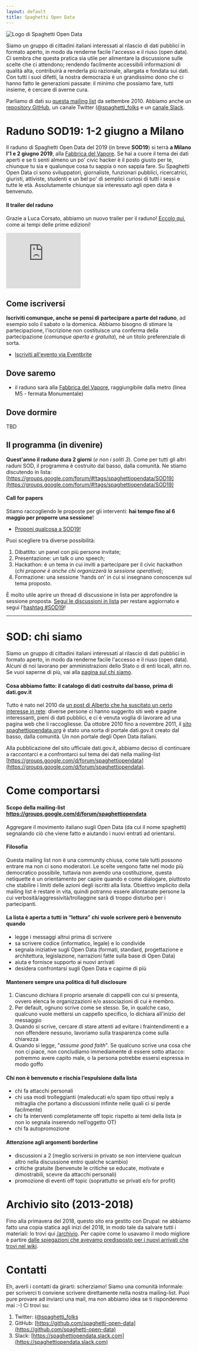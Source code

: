 ```yaml
---
layout: default
title: Spaghetti Open Data
---
```


<img src="../assets/images/spaghettiopendata.png" alt="Logo di Spaghetti Open Data" />

Siamo un gruppo di cittadini italiani interessati al rilascio di dati pubblici in formato aperto, in modo da renderne facile l'accesso e il riuso (open data). Ci sembra che questa pratica sia utile per alimentare la discussione sulle scelte che ci attendono; rendendo facilmente accessibili informazioni di qualità alta, contribuirà a renderla più razionale, allargata e fondata sui dati. Con tutti i suoi difetti, la nostra democrazia è un grandissimo dono che ci hanno fatto le generazioni passate: il minimo che possiamo fare, tutti insieme, è cercare di averne cura.

Parliamo di dati su [questa mailing list](https://groups.google.com/d/forum/spaghettiopendata) da settembre 2010. Abbiamo anche un [repository GitHub](https://github.com/spaghetti-open-data), un canale Twitter ([@spaghetti_folks](https://www.twitter.com/@spaghetti_folks) e un [canale Slack](https://spaghettiopendata.slack.com/). 

# Raduno SOD19: 1-2 giugno a Milano

Il raduno di Spaghetti Open Data del 2019 (in breve **SOD19**) si terrà **a Milano l'1 e 2 giugno 2019**, alla [Fabbrica del Vapore](http://www.fabbricadelvapore.org/wps/portal/luogo/fabbricavapore). 
Se hai a cuore il tema dei dati aperti e se ti senti almeno un po' civic hacker è il posto giusto per te, chiunque tu sia e qualunque cosa tu sappia o non sappia fare. Su Spaghetti Open Data ci sono sviluppatori, giornaliste, funzionari pubblici, ricercatrici, giuristi, attiviste, studenti e un bel po' di semplici curiosi di tutti i sessi e tutte le età. Assolutamente chiunque sia interessato agli open data è benvenuto.

#### Il trailer del raduno

Grazie a Luca Corsato, abbiamo un nuovo trailer per il raduno! [Eccolo qui](https://www.youtube.com/embed/nDDEEPcQAHg), come ai tempi delle prime edizioni!
<div><iframe width="40%" src="https://www.youtube.com/embed/nDDEEPcQAHg" frameborder="0" allow="accelerometer; autoplay; encrypted-media; gyroscope; picture-in-picture" allowfullscreen></iframe></div>

## Come iscriversi 
**Iscriviti comunque, anche se pensi di partecipare a parte del raduno**, ad esempio solo il sabato o la domenica. Abbiamo bisogno di stimare la partecipazione, l'iscrizione non costituisce una conferma della partecipazione (_comunque aperta e gratuita_), né un titolo preferenziale di sorta.

* [Iscriviti all'evento via Eventbrite](https://www.eventbrite.it/e/biglietti-preiscrizione-raduno-della-comunita-spaghetti-open-data-19-sod19-58334801963)

## Dove saremo 
* il raduno sarà alla [Fabbrica del Vapore](http://www.fabbricadelvapore.org/wps/portal/luogo/fabbricavapore), raggiungibile dalla metro (linea M5 - fermata Monumentale)

## Dove dormire

TBD

## Il programma (in divenire)
 
**Quest'anno il raduno dura 2 giorni** (_e non i soliti 3_). Come per tutti gli altri raduni SOD, il programma è costruito dal basso, dalla comunità. Ne stiamo discutendo in lista:
[https://groups.google.com/forum/#!tags/spaghettiopendata/SOD19](https://groups.google.com/forum/#!tags/spaghettiopendata/SOD19)

#### Call for papers
Stiamo raccogliendo le proposte per gli interventi: **hai tempo fino al 6 maggio per proporre una sessione**! 

* [Proponi qualcosa a SOD19!](https://docs.google.com/forms/d/e/1FAIpQLSfFTyO6zMrMaDSj5ZiqJ1Ow9j6pQWhw1K6pc_3OWNk4KH8w0A/viewform)

Puoi scegliere tra diverse possibilità: 
1. Dibattito: un panel con più persone invitate;
2. Presentazione: un talk o uno speech;
3. Hackathon: è un tema in cui inviti a partecipare per il civic hackathon (_chi propone è anche chi organizzerà la sessione operativa_);
4. Formazione: una sessione 'hands on' in cui si insegnano conoscenze sul tema proposto. 

È molto utile aprire un thread di discussione in lista per approfondire la sessione proposta. [Segui le discussioni in lista](https://groups.google.com/forum/#!tags/spaghettiopendata/SOD19) per restare aggiornato e segui l'[hashtag #SOD19](https://twitter.com/search?f=tweets&vertical=default&q=%23SOD19&src=typd)!

---

# SOD: chi siamo

Siamo un gruppo di cittadini italiani interessati al rilascio di dati pubblici in formato aperto, in modo da renderne facile l'accesso e il riuso (open data). Alcuni di noi lavorano per amministrazioni dello Stato o di enti locali, altri no. Se vuoi saperne di più, vai alla [pagina sul chi siamo](./sod-chi-siamo.html).
 
#### Cosa abbiamo fatto: il catalogo di dati costruito dal basso, prima di dati.gov.it

Tutto è nato nel 2010 da [un post di Alberto che ha suscitato un certo interesse in rete](http://www.cottica.net/2010/09/16/spaghetti-open-data-reloaded/): diverse persone ci hanno suggerito siti web e pagine interessanti, pieni di dati pubblici, e ci è venuta voglia di lavorare ad una pagina web che li raccogliesse. Da ottobre 2010 fino a novembre 2011, il [sito spaghettiopendata.org](https://web.archive.org/web/20111016041539/http://www.spaghettiopendata.org/) è stato una sorta di portale dati.gov.it creato dal basso, dalla comunità. Un non portale degli Open Data italiani.

Alla pubblicazione del sito ufficiale dati.gov.it, abbiamo deciso di continuare a raccontarci e a confrontarci sul tema dei dati nella mailing-list [https://groups.google.com/d/forum/spaghettiopendata](https://groups.google.com/d/forum/spaghettiopendata).

# Come comportarsi

#### Scopo della mailing-list https://groups.google.com/d/forum/spaghettiopendata
Aggregare il movimento italiano sugli Open Data (da cui il nome spaghetti) segnalando ciò che viene fatto e aiutando i nuovi entrati ad orientarsi.

#### Filosofia
Questa mailing list non è una community chiusa, come tale tutti possono entrare ma non ci sono moderatori. Le scelte vengono fatte nel modo più democratico possibile, tuttavia non avendo una costituzione, questa netiquette è un orientamento per capire quando e come dialogare, piuttosto che stabilire i limiti delle azioni degli iscritti alla lista. Obiettivo implicito della mailing list è restare in vita, quindi potranno essere allontanate persone la cui verbosità/aggressività/trollaggine sarà di troppo disturbo per i partecipanti.

#### La lista è aperta a tutti in “lettura” chi vuole scrivere però è benvenuto quando
* legge i messaggi altrui prima di scrivere
* sa scrivere codice (informatico, legale) e lo condivide
* segnala iniziative sugli Open Data (formati, standard, progettazione e architettura, legislazione, narrazioni fatte sulla base di Open Data)
* aiuta e fornisce supporto ai nuovi arrivati
* desidera confrontarsi sugli Open Data e capirne di più

#### Mantenere sempre una politica di full disclosure
1. Ciascuno dichiara il proprio arsenale di cappelli con cui si presenta, ovvero elenca le organizzazioni e/o associazioni di cui è membro. 
2. Per default, ognuno scrive come se stesso. Se, in qualche caso, qualcuno vuole mettersi un cappello specifico, lo dichiara all'inizio del messaggio
3. Quando si scrive, cercare di stare attenti ad evitare i fraintendimenti e a non offendere nessuno, lavoriamo sulla trasparenza come sulla chiarezza
4. Quando si legge, "_assume good faith_". Se qualcuno scrive una cosa che non ci piace, non concludiamo immediamente di essere sotto attacco: potremmo avere capito male, o la persona potrebbe essersi espressa in modo goffo

#### Chi non è benvenuto e rischia l’espulsione dalla lista
* chi fa attacchi personali
* chi usa modi trolleggianti (maleducati e/o spam tipo ottusi reply a mitraglia che portano a discussioni infinite nelle quali ci si perde facilmente)
* chi fa interventi completamente off topic rispetto ai temi della lista (e non lo segnala inserendo nell’oggetto OT)
* chi fa autopromozione

#### Attenzione agli argomenti borderline
* discussioni a 2 (meglio scriversi in privato se non interviene qualcun altro nella discussione entro qualche scambio)
* critiche gratuite (benvenute le critiche se educate, motivate e dimostrabili, scevre da attacchi personali)
* promozione di eventi off topic (soprattutto se privati e/o for profit)

# Archivio sito (2013-2018)

Fino alla primavera del 2018, questo sito era gestito con Drupal: ne abbiamo fatto una copia statica agli inizi del 2018, in modo tale da salvare tutti i materiali: lo trovi qui [/archivio](https://www.spaghettiopendata.org/archivio/index.html). Per capire come lo usavamo il modo migliore è partire [dalle spiegazioni che avevamo predisposto per i nuovi arrivati che trovi nel wiki](https://github.com/spaghetti-open-data/website/wiki). 

# Contatti

Eh, averli i contatti da girarti: scherziamo! Siamo una comunità informale: per scriverci ti conviene scrivere direttamente nella nostra mailing-list. Puoi pure provare ad inviarci una mail, ma non abbiamo idea se ti risponderemo mai :-) 
Ci trovi su:

1. Twitter: ([@spaghetti_folks](https://www.twitter.com/@spaghetti_folks)
2. GitHub: [https://github.com/spaghetti-open-data](https://github.com/spaghetti-open-data)
3. Slack: [https://spaghettiopendata.slack.com](https://spaghettiopendata.slack.com)



